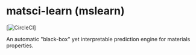 # matsci-learn (mslearn)

[![CircleCI](https://circleci.com/gh/hackingmaterials/matsci-learn/tree/master.svg?style=svg&circle-token=8bfcc2ed49aecea226a3611f338cc63e4ec0bc56)]

An automatic "black-box" yet interpretable prediction engine for materials properties.


